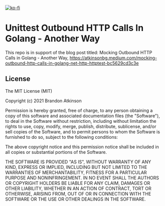 [![ko-fi](https://ko-fi.com/img/githubbutton_sm.svg)](https://ko-fi.com/O5O63ENS7)

# Unittest Outbound HTTP Calls In Golang - Another Way
This repo is in support of the blog post titled: Mocking Outbound HTTP Calls in Golang - Another Way, https://atkinsonbg.medium.com/mocking-outbound-http-calls-in-golang-net-http-httptest-bc5629cd3c3e

## License
 
The MIT License (MIT)

Copyright (c) 2021 Brandon Atkinson

Permission is hereby granted, free of charge, to any person obtaining a copy of this software and associated documentation files (the "Software"), to deal in the Software without restriction, including without limitation the rights to use, copy, modify, merge, publish, distribute, sublicense, and/or sell copies of the Software, and to permit persons to whom the Software is furnished to do so, subject to the following conditions:

The above copyright notice and this permission notice shall be included in all copies or substantial portions of the Software.

THE SOFTWARE IS PROVIDED "AS IS", WITHOUT WARRANTY OF ANY KIND, EXPRESS OR IMPLIED, INCLUDING BUT NOT LIMITED TO THE WARRANTIES OF MERCHANTABILITY, FITNESS FOR A PARTICULAR PURPOSE AND NONINFRINGEMENT. IN NO EVENT SHALL THE AUTHORS OR COPYRIGHT HOLDERS BE LIABLE FOR ANY CLAIM, DAMAGES OR OTHER LIABILITY, WHETHER IN AN ACTION OF CONTRACT, TORT OR OTHERWISE, ARISING FROM, OUT OF OR IN CONNECTION WITH THE SOFTWARE OR THE USE OR OTHER DEALINGS IN THE SOFTWARE.
